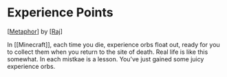 # Experience Points

[[Metaphor]] by [[Raj]]

In [[Minecraft]], each time you die, experience orbs float out, ready for you to collect them when you return to the site of death. Real life is like this somewhat. In each mistkae is a lesson. You've just gained some juicy experience orbs.


[//begin]: # "Autogenerated link references for markdown compatibility"
[Metaphor]: metaphor "Metaphor"
[Raj]: Raj "Raj"
[//end]: # "Autogenerated link references"